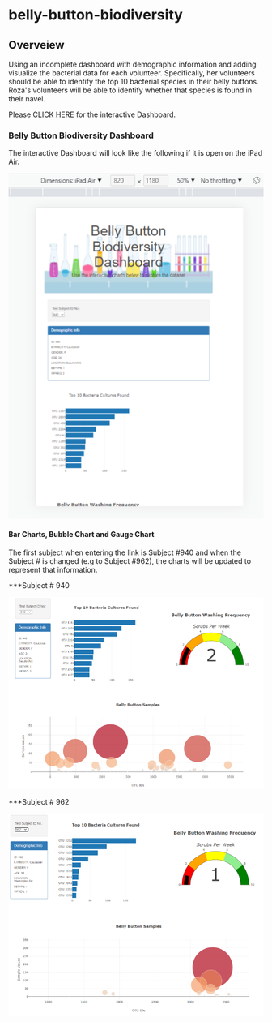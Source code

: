 # belly-button-biodiversity

## Overveiew 

Using an incomplete dashboard with demographic information and adding visualize the bacterial data for each volunteer. Specifically, her volunteers should be able to identify the top 10 bacterial species in their belly buttons. Roza's volunteers will be able to identify whether that species is found in their navel. 

Please [CLICK HERE](https://kelw-ky.github.io/belly-button-biodiversity) for the interactive Dashboard. 

### Belly Button Biodiversity Dashboard

The interactive Dashboard will look like the following if it is open on the iPad Air. 

![iPad_Air](/static/images/iPad_Air.png)

#### Bar Charts, Bubble Chart and Gauge Chart 

The first subject when entering the link is Subject #940 and when the Subject # is changed (e.g to Subject #962), the charts will be updated to represent that information. 


***Subject # 940

![charts](/static/images/charts.png)


***Subject # 962

![962_chart](/static/images/962_chart.png)

